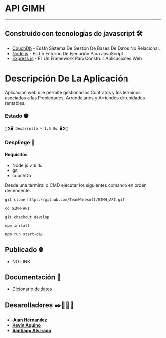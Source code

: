 # API GIMH

---

## Construido con tecnologías de javascript 🛠️

-   [CouchDb](http://couchdb.apache.org/) - Es Un Sistema De Gestión De Bases De Datos No Relacional.
-   [Node js](https://nodejs.org/es/) - Es Un Entorno De Ejecución Para JavaScript
-   [Express js](https://expressjs.com/es/) - Es Un Framework Para Construir Aplicaciones Web

# Descripción De La Aplicación 

Aplicacion web que permite gestionar los Contratos y los terminos asociados a las Propiedades, Arrendatarios y Arriendos de unidades rentables.

### Estado  🟠 

```
🚧🛠🖥 Desarrollo v 1.5.0α 🖥🛠🚧
```

### Despliege 🚀

#### Requisitos 
- Node js  v16 lts
- git
- couchDb

Desde una terminal o CMD ejecutar los siguientes comando en orden decendente. 

```
git clone https://github.com/TeamWaresoft/GIMH_API.git

cd GIMH-API

git checkout develop

npm install

npm run start-dev

```

## Publicado  🌐 

-   NO LINK


## Documentación 📄 

- [Dicionario de datos](doc/documentaciónSchema.md)

## Desarolladores ✒️👨🏻‍💻 

-   [**Juan Hernandez**](https://github.com/Juanhernandez04)
-   [**Kevin Aquino**](https://github.com/UN1T7D)
-   [**Santiago Alvarado**](https://github.com/Santiago079393)
